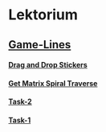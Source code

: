 # Lektorium

## [Game-Lines](https://buzrom.github.io/ekreative_tasks/Game-Lines/)
#### [Drag and Drop Stickers](https://react-dragndrop-stickers-app.vercel.app/)
#### [Get Matrix Spiral Traverse](https://buzrom.github.io/ekreative_tasks/Get_Matrix_Spiral_Traverse/)
#### [Task-2](https://buzrom.github.io/ekreative_tasks/2/)
#### [Task-1](https://buzrom.github.io/ekreative_tasks/1/)
